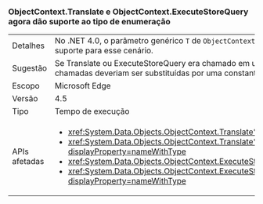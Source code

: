 ### <a name="objectcontexttranslate-and-objectcontextexecutestorequery-now-support-enum-type"></a>ObjectContext.Translate e ObjectContext.ExecuteStoreQuery agora dão suporte ao tipo de enumeração

|   |   |
|---|---|
|Detalhes|No .NET 4.0, o parâmetro genérico <code>T</code> de <code>ObjectContext.Translate</code> e os métodos <code>ObjectContext.ExecuteStoreQuery</code> não podiam ser uma enumeração. Agora há suporte para esse cenário.|
|Sugestão|Se Translate ou ExecuteStoreQuery era chamado em um tipo de enumeração no .NET 4.0, era retornado "0". Se esse comportamento fosse desejável, as chamadas deveriam ser substituídas por uma constante 0 (ou o equivalente de enumeração dele).|
|Escopo|Microsoft Edge|
|Versão|4.5|
|Tipo|Tempo de execução|
|APIs afetadas|<ul><li><xref:System.Data.Objects.ObjectContext.Translate%60%601(System.Data.Common.DbDataReader)?displayProperty=nameWithType></li><li><xref:System.Data.Objects.ObjectContext.Translate%60%601(System.Data.Common.DbDataReader,System.String,System.Data.Objects.MergeOption)?displayProperty=nameWithType></li><li><xref:System.Data.Objects.ObjectContext.ExecuteStoreQuery%60%601(System.String,System.Object[])?displayProperty=nameWithType></li><li><xref:System.Data.Objects.ObjectContext.ExecuteStoreQuery%60%601(System.String,System.String,System.Data.Objects.MergeOption,System.Object[])?displayProperty=nameWithType></li></ul>|


